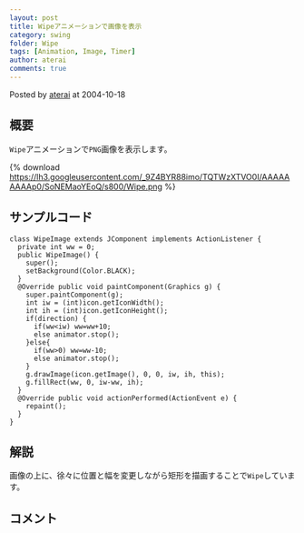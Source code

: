 ```yaml
---
layout: post
title: Wipeアニメーションで画像を表示
category: swing
folder: Wipe
tags: [Animation, Image, Timer]
author: aterai
comments: true
---
```


Posted by [aterai](http://terai.xrea.jp/aterai.html) at 2004-10-18

## 概要
`Wipe`アニメーションで`PNG`画像を表示します。

{% download https://lh3.googleusercontent.com/_9Z4BYR88imo/TQTWzXTVO0I/AAAAAAAAAp0/SoNEMaoYEoQ/s800/Wipe.png %}

## サンプルコード
<pre class="prettyprint"><code>class WipeImage extends JComponent implements ActionListener {
  private int ww = 0;
  public WipeImage() {
    super();
    setBackground(Color.BLACK);
  }
  @Override public void paintComponent(Graphics g) {
    super.paintComponent(g);
    int iw = (int)icon.getIconWidth();
    int ih = (int)icon.getIconHeight();
    if(direction) {
      if(ww&lt;iw) ww=ww+10;
      else animator.stop();
    }else{
      if(ww&gt;0) ww=ww-10;
      else animator.stop();
    }
    g.drawImage(icon.getImage(), 0, 0, iw, ih, this);
    g.fillRect(ww, 0, iw-ww, ih);
  }
  @Override public void actionPerformed(ActionEvent e) {
    repaint();
  }
}
</code></pre>

## 解説
画像の上に、徐々に位置と幅を変更しながら矩形を描画することで`Wipe`しています。

## コメント
